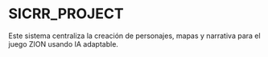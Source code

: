 # SICRR_PROJECT
Este sistema centraliza la creación de personajes, mapas y narrativa para el juego ZION usando IA adaptable.
